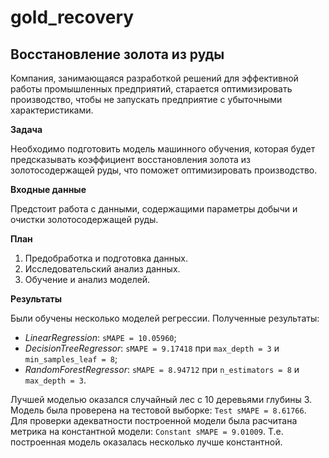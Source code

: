 # gold_recovery

## Восстановление золота из руды

Компания, занимающаяся разработкой решений для эффективной работы промышленных предприятий, старается оптимизировать производство, чтобы не запускать предприятие с убыточными характеристиками.

**Задача**

Необходимо подготовить модель машинного обучения, которая будет предсказывать коэффициент восстановления золота из золотосодержащей руды, что поможет оптимизировать производство.

**Входные данные**

Предстоит работа с данными, содержащими параметры добычи и очистки золотосодержащей руды.

**План**

1. Предобработка и подготовка данных.
0. Исследовательский анализ данных.
0. Обучение и анализ моделей.

**Результаты**

Были обучены несколько моделей регрессии. Полученные результаты:

 - *LinearRegression*: `sMAPE = 10.05960`;
 - *DecisionTreeRegressor*: `sMAPE = 9.17418` при `max_depth = 3` и `min_samples_leaf = 8`;
 - *RandomForestRegressor*: `sMAPE = 8.94712` при `n_estimators = 8` и `max_depth = 3`.
 
Лучшей моделью оказался случайный лес с 10 деревьями глубины 3. Модель была проверена на тестовой выборке: `Test sMAPE = 8.61766`. Для проверки адекватности построенной модели была расчитана метрика на константной модели: `Constant sMAPE = 9.01009`. Т.е. построенная модель оказалась несколько лучше константной.